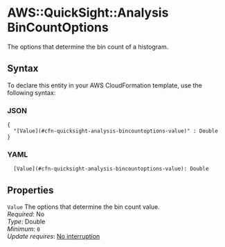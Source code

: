 # AWS::QuickSight::Analysis BinCountOptions<a name="aws-properties-quicksight-analysis-bincountoptions"></a>

The options that determine the bin count of a histogram\.

## Syntax<a name="aws-properties-quicksight-analysis-bincountoptions-syntax"></a>

To declare this entity in your AWS CloudFormation template, use the following syntax:

### JSON<a name="aws-properties-quicksight-analysis-bincountoptions-syntax.json"></a>

```
{
  "[Value](#cfn-quicksight-analysis-bincountoptions-value)" : Double
}
```

### YAML<a name="aws-properties-quicksight-analysis-bincountoptions-syntax.yaml"></a>

```
  [Value](#cfn-quicksight-analysis-bincountoptions-value): Double
```

## Properties<a name="aws-properties-quicksight-analysis-bincountoptions-properties"></a>

`Value` <a name="cfn-quicksight-analysis-bincountoptions-value"></a>
The options that determine the bin count value\.  
_Required_: No  
_Type_: Double  
_Minimum_: `0`  
_Update requires_: [No interruption](https://docs.aws.amazon.com/AWSCloudFormation/latest/UserGuide/using-cfn-updating-stacks-update-behaviors.html#update-no-interrupt)
